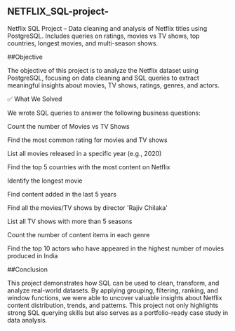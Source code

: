 ## NETFLIX_SQL-project-
Netflix SQL Project – Data cleaning and analysis of Netflix titles using PostgreSQL. Includes queries on ratings, movies vs TV shows, top countries, longest movies, and multi-season shows.

##Objective

The objective of this project is to analyze the Netflix dataset using PostgreSQL, focusing on data cleaning and SQL queries to extract meaningful insights about movies, TV shows, ratings, genres, and actors.

✅ What We Solved

We wrote SQL queries to answer the following business questions:

Count the number of Movies vs TV Shows

Find the most common rating for movies and TV shows

List all movies released in a specific year (e.g., 2020)

Find the top 5 countries with the most content on Netflix

Identify the longest movie

Find content added in the last 5 years

Find all the movies/TV shows by director 'Rajiv Chilaka'

List all TV shows with more than 5 seasons

Count the number of content items in each genre

Find the top 10 actors who have appeared in the highest number of movies produced in India

 ##Conclusion

This project demonstrates how SQL can be used to clean, transform, and analyze real-world datasets. By applying grouping, filtering, ranking, and window functions, we were able to uncover valuable insights about Netflix content distribution, trends, and patterns. This project not only highlights strong SQL querying skills but also serves as a portfolio-ready case study in data analysis.
